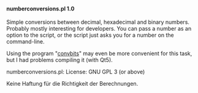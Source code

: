 #### numberconversions.pl 1.0

Simple conversions between decimal, hexadecimal and binary numbers. Probably mostly interesting for developers.
You can pass a number as an option to the script, or the script just asks you for a number on the command-line.

Using the program "[convbits](https://sourceforge.net/projects/convbits/)" may even be more convenient for this task, but I had problems compiling it (with Qt5).

numberconversions.pl: License: GNU GPL 3 (or above)

Keine Haftung für die Richtigkeit der Berechnungen.
